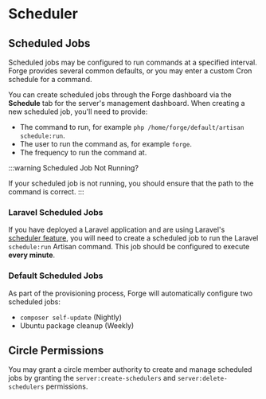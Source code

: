 # Scheduler

## Scheduled Jobs

Scheduled jobs may be configured to run commands at a specified interval. Forge provides several common defaults, or you may enter a custom Cron schedule for a command.

You can create scheduled jobs through the Forge dashboard via the **Schedule** tab for the server's management dashboard. When creating a new scheduled job, you'll need to provide:

- The command to run, for example `php /home/forge/default/artisan schedule:run`.
- The user to run the command as, for example `forge`.
- The frequency to run the command at.

:::warning Scheduled Job Not Running?

If your scheduled job is not running, you should ensure that the path to the command is correct.
:::

### Laravel Scheduled Jobs

If you have deployed a Laravel application and are using Laravel's [scheduler feature](https://laravel.com/docs/scheduling), you will need to create a scheduled job to run the Laravel `schedule:run` Artisan command. This job should be configured to execute **every minute**.

### Default Scheduled Jobs

As part of the provisioning process, Forge will automatically configure two scheduled jobs:

- `composer self-update` (Nightly)
- Ubuntu package cleanup (Weekly)

## Circle Permissions

You may grant a circle member authority to create and manage scheduled jobs by granting the `server:create-schedulers` and `server:delete-schedulers` permissions.

